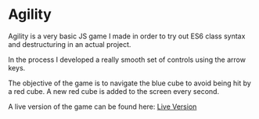 # Agility

Agility is a very basic JS game I made in order to try out ES6 class syntax and destructuring in an actual project.

In the process I developed a really smooth set of controls using the arrow keys. 

The objective of the game is to navigate the blue cube to avoid being hit by a red cube. A new red cube is added to the screen every second.

A live version of the game can be found here: [Live Version](https://andthomas.github.io/bouncing-balls/)